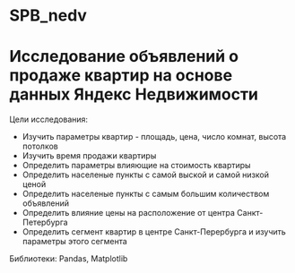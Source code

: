 # SPB_nedv
# Исследование объявлений о продаже квартир на основе данных Яндекс Недвижимости

Цели исследования:

* Изучить параметры квартир - площадь, цена, число комнат, высота потолков
* Изучить время продажи квартиры
* Определить параметры влияющие на стоимость квартиры
* Определить населеные пункты с самой выской и самой низкой ценой
* Определить населеные пункты с самым большим количеством объявлений
* Определить влияние цены на расположение от центра Санкт-Петербурга
* Определить сегмент квартир в центре Санкт-Перербурга и изучить параметры этого сегмента 

Библиотеки:
Pandas, Matplotlib
